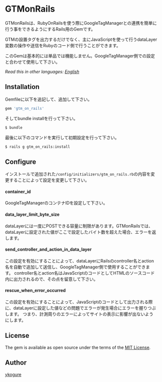 # GTMonRails
GTMonRailsは、RubyOnRailsを使う際にGoogleTagManagerとの連携を簡単に行う事をできるようにするRails用のGemです。

GTMの設置タグを出力するだけでなく、主にJavaScriptを使って行うdataLayer変数の操作や送信をRubyのコード側で行うことができます。

このGemは基本的には単品では機能しません。GoogleTagManager側での設定と合わせて使用して下さい。

*Read this in other languages: [English](README.md)*

## Installation
Gemfileに以下を追記して、追加して下さい。

```ruby
gem 'gtm_on_rails'
```

そしてbundle installを行って下さい。
```bash
$ bundle
```

最後に以下のコマンドを実行して初期設定を行って下さい。
```bash
$ rails g gtm_on_rails:install
```

## Configure
インストールで追加された`/config/initializers/gtm_on_rails.rb`の内容を変更することによって設定を変更して下さい。
#### container_id
GoogleTagManagerのコンテナIDを設定して下さい。
#### data_layer_limit_byte_size
dataLayerには一度にPOSTできる容量に制限があります。GTMonRailsでは、dataLayerに設定された値がここで設定したバイト数を超えた場合、エラーを返します。
#### send_controller_and_action_in_data_layer
この設定を有効にすることによって、dataLayerにRailsのcontroller名とaction名を自動で追加して送信し、GoogleTagManager側で使用することができます。
controller名とaction名はJavaScriptのコードとしてHTMLのソースコード内に出力されるので、その点を留意して下さい。
#### rescue_when_error_occurred
この設定を有効にすることによって、JavaScriptのコードとして出力される際に、dataLayerに設定した値などの問題でエラーが発生場合にエラーを握りつぶします。
つまり、計測周りのエラーによってサイトの表示に影響が出ないようにします。

## License
The gem is available as open source under the terms of the [MIT License](http://opensource.org/licenses/MIT).

## Author
[ykogure](https://github.com/ykogure)
